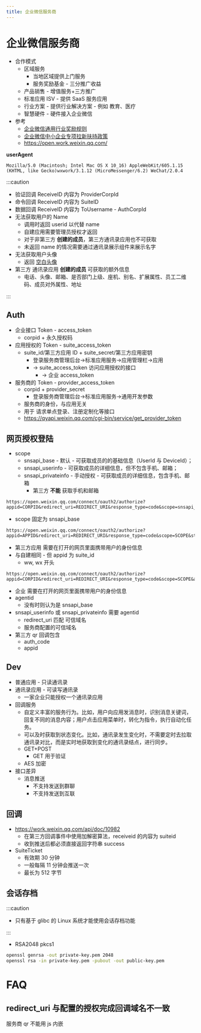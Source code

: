 ```yaml
---
title: 企业微信服务商
---
```


# 企业微信服务商

- 合作模式
  - 区域服务
    - 当地区域提供上门服务
    - 服务奖励基金 - 三分推广收益
  - 产品销售 - 增值服务+三方推广
  - 标准应用 ISV - 提供 SaaS 服务应用
  - 行业方案 - 提供行业解决方案 - 例如 教育、医疗
  - 智慧硬件 - 硬件接入企业微信
- 参考
  - [企业微信通用行业奖励规则](https://open.work.weixin.qq.com/wwopen/policyDocument?uuid=jKCVPhkXXw3gTQ58Dyefme)
  - [企业微信中小企业专项拉新扶持政策](https://open.work.weixin.qq.com/wwopen/policyDocument?uuid=osNuozxdSepV7jJLUrKxtE)
  - https://open.work.weixin.qq.com/

**userAgent**

```
Mozilla/5.0 (Macintosh; Intel Mac OS X 10_16) AppleWebKit/605.1.15 (KHTML, like Gecko)wxwork/3.1.12 (MicroMessenger/6.2) WeChat/2.0.4
```

:::caution

- 验证回调 ReceiveID 内容为 ProviderCorpId
- 命令回调 ReceiveID 内容为 SuiteID
- 数据回调 ReceiveID 内容为 ToUsername - AuthCorpId
- 无法获取用户的 Name
  - 调用时返回 userid 以代替 name
  - 自建应用需要管理员授权才返回
  - 对于非第三方 **创建的成员**，第三方通讯录应用也不可获取
  - 未返回 name 的情况需要通过通讯录展示组件来展示名字
- 无法获取用户头像
  - 返回 [空白头像](https://rescdn.qqmail.com/node/wwmng/wwmng/style/images/independent/DefaultAvatar$73ba92b5.png)
- 第三方 通讯录应用 **创建的成员** 可获取的额外信息
  - 电话、头像、邮箱、是否部门上级、座机、别名、扩展属性、员工二维码、成员对外属性、地址

:::

## Auth

- 企业接口 Token - access_token
  - corpid + 永久授权码
- 应用授权的 Token - suite_access_token
  - suite_id/第三方应用 ID + suite_secret/第三方应用密钥
    - 登录服务商管理后台->标准应用服务->应用管理栏->应用
    - -> suite_access_token 访问应用授权的接口
      - -> 企业 access_token
- 服务商的 Token - provider_access_token
  - corpid + provider_secret
    - 登录服务商管理后台->标准应用服务->通用开发参数
  - 服务商的身份，与应用无关
  - 用于 请求单点登录、注册定制化等接口
  - https://qyapi.weixin.qq.com/cgi-bin/service/get_provider_token

## 网页授权登陆

- scope
  - snsapi_base - 默认 - 可获取成员的的基础信息（UserId 与 DeviceId）；
  - snsapi_userinfo - 可获取成员的详细信息，但不包含手机、邮箱；
  - snsapi_privateinfo - 手动授权 - 可获取成员的详细信息，包含手机、邮箱
    - 第三方 **不能** 获取手机和邮箱

```pre title="自建应用 oauth2"
https://open.weixin.qq.com/connect/oauth2/authorize?appid=CORPID&redirect_uri=REDIRECT_URI&response_type=code&scope=snsapi_base&state=STATE#wechat_redirect
```

- scope 固定为 snsapi_base

```pre title="第三方应用 oauth2"
https://open.weixin.qq.com/connect/oauth2/authorize?appid=APPID&redirect_uri=REDIRECT_URI&response_type=code&scope=SCOPE&state=STATE#wechat_redirect
```

- 第三方应用 需要在打开的网页里面携带用户的身份信息
- 与自建相同 - 但 appid 为 suite_id
  - ww, wx 开头

```pre title="企业 oauth2"
https://open.weixin.qq.com/connect/oauth2/authorize?appid=CORPID&redirect_uri=REDIRECT_URI&response_type=code&scope=SCOPE&agentid=AGENTID&state=STATE#wechat_redirect
```

- 企业 需要在打开的网页里面携带用户的身份信息
- agentid
  - 没有时则认为是 snsapi_base
- snsapi_userinfo 或 snsapi_privateinfo 需要 agentid
  - redirect_uri 匹配 可信域名
  - 服务商配置的可信域名
- 第三方 qr 回调包含
  - auth_code
  - appid

## Dev

- 普通应用 - 只读通讯录
- 通讯录应用 - 可读写通讯录
  - 一家企业只能授权一个通讯录应用
- 回调服务
  - 自定义丰富的服务行为。比如，用户向应用发消息时，识别消息关键词，回复不同的消息内容；用户点击应用菜单时，转化为指令，执行自动化任务。
  - 可以及时获取到状态变化。比如，通讯录发生变化时，不需要定时去拉取通讯录对比，而是实时地获取到变化的通讯录结点，进行同步。
  - GET+POST
    - GET 用于验证
  - AES 加密
- 接口差异
  - 消息推送
    - 不支持发送到群聊
    - 不支持发送到互联

## 回调

- https://work.weixin.qq.com/api/doc/10982
  - 在第三方回调事件中使用加解密算法，receiveid 的内容为 suiteid
  - 收到推送后都必须直接返回字符串 success
- SuiteTicket
  - 有效期 30 分钟
  - 一般每隔 11 分钟会推送一次
  - 最长为 512 字节

## 会话存档

:::caution

- 只有基于 glibc 的 Linux 系统才能使用会话存档功能

:::

- RSA2048 pkcs1

```bash
openssl genrsa -out private-key.pem 2048
openssl rsa -in private-key.pem -pubout -out public-key.pem
```

# FAQ

## redirect_uri 与配置的授权完成回调域名不一致

服务商 qr 不能用 js 内嵌
